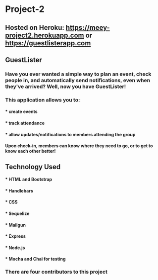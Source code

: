 # Project-2

## Hosted on Heroku: https://meey-project2.herokuapp.com or https://guestlisterapp.com

## GuestLister

### Have you ever wanted a simple way to plan an event, check people in, and automatically send notifications, even when they've arrived? Well, now you have GuestLister!

### This application allows you to:
#### * create events
#### * track attendance
#### * allow updates/notifications to members attending the group

#### Upon check-in, members can know where they need to go, or to get to know each other better!


## Technology Used
#### * HTML and Bootstrap
#### * Handlebars
#### * CSS
#### * Sequelize
#### * Mailgun
#### * Express
#### * Node.js
#### * Mocha and Chai for testing

### There are four contributors to this project
